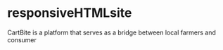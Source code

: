 # responsiveHTMLsite
CartBite is a platform that serves as a bridge between local farmers and consumer

